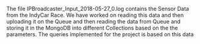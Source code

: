 The file IPBroadcaster_Input_2018-05-27_0.log contains the Sensor Data from the IndyCar Race. We have worked on reading this data and then uploading it on the Queue and then reading the data from Queue and storing it in the MongoDB into different Collections based on the the parameters. The queries implemented for the project is based on this data
